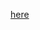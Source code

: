 <a href="https://docs.google.com/document/d/1kouJ7h0tpthEILwCyHNXSabbE06fKIaRSIMWL_iTRas/edit?usp=sharing
" target="_blank">here</a>
